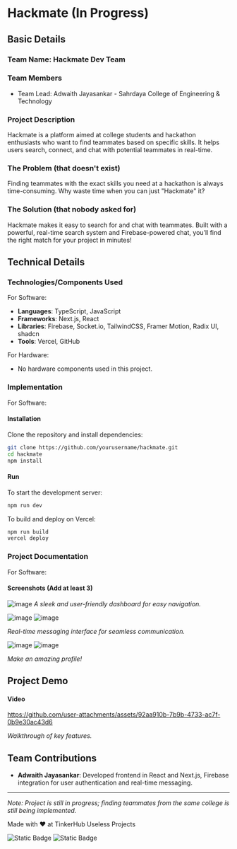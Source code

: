 
# Hackmate (In Progress)

## Basic Details
### Team Name: Hackmate Dev Team

### Team Members
- Team Lead: Adwaith Jayasankar - Sahrdaya College of Engineering & Technology

### Project Description
Hackmate is a platform aimed at college students and hackathon enthusiasts who want to find teammates based on specific skills. It helps users search, connect, and chat with potential teammates in real-time.

### The Problem (that doesn't exist)
Finding teammates with the exact skills you need at a hackathon is always time-consuming. Why waste time when you can just "Hackmate" it?

### The Solution (that nobody asked for)
Hackmate makes it easy to search for and chat with teammates. Built with a powerful, real-time search system and Firebase-powered chat, you’ll find the right match for your project in minutes!

## Technical Details
### Technologies/Components Used

For Software:
- **Languages**: TypeScript, JavaScript
- **Frameworks**: Next.js, React
- **Libraries**: Firebase, Socket.io, TailwindCSS, Framer Motion, Radix UI, shadcn
- **Tools**: Vercel, GitHub

For Hardware:
- No hardware components used in this project.

### Implementation

For Software:

#### Installation
Clone the repository and install dependencies:
```bash
git clone https://github.com/yourusername/hackmate.git
cd hackmate
npm install
```

#### Run
To start the development server:
```bash
npm run dev
```

To build and deploy on Vercel:
```bash
npm run build
vercel deploy
```

### Project Documentation

For Software:

#### Screenshots (Add at least 3)
![image](https://github.com/user-attachments/assets/c8e628a2-7390-4ac1-aa5a-8871478b7bb6)
*A sleek and user-friendly dashboard for easy navigation.*

![image](https://github.com/user-attachments/assets/0a9d9656-0aff-4ff6-8102-308c4d1d59eb)
![image](https://github.com/user-attachments/assets/b79934b8-fb1f-4b87-9474-a6bfcebf2dc1)

*Real-time messaging interface for seamless communication.*

![image](https://github.com/user-attachments/assets/ff88a8b3-f73b-44e5-9bec-e33a08df8b4b)
![image](https://github.com/user-attachments/assets/f0fca7b2-710c-44f8-bf33-fec8eb009f55)

*Make an amazing profile!*


## Project Demo

#### Video

https://github.com/user-attachments/assets/92aa910b-7b9b-4733-ac7f-0b9e30ac43d6


*Walkthrough of key features.*


## Team Contributions
- **Adwaith Jayasankar**: Developed frontend in React and Next.js, Firebase integration for user authentication and real-time messaging.

---

*Note: Project is still in progress; finding teammates from the same college is still being implemented.*

Made with ❤️ at TinkerHub Useless Projects

![Static Badge](https://img.shields.io/badge/TinkerHub-24?color=%23000000&link=https%3A%2F%2Fwww.tinkerhub.org%2F)
![Static Badge](https://img.shields.io/badge/UselessProject--24-24?link=https%3A%2F%2Fwww.tinkerhub.org%2Fevents%2FQ2Q1TQKX6Q%2FUseless%2520Projects)
